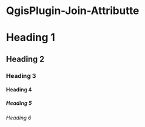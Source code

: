# QgisPlugin-Join-Attributte
# Heading 1
## Heading 2
### Heading 3
#### Heading 4
##### Heading 5
###### Heading 6
